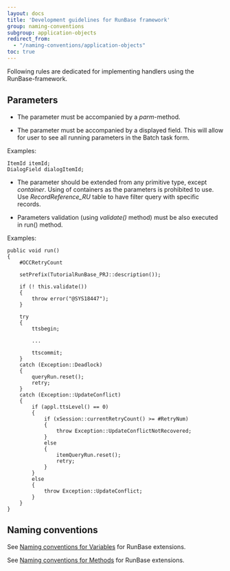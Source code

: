 ```yaml
---
layout: docs
title: 'Development guidelines for RunBase framework'
group: naming-conventions
subgroup: application-objects
redirect_from:
  - "/naming-conventions/application-objects"
toc: true
---
```


Following rules are dedicated for implementing handlers using the RunBase-framework. 

## Parameters

- The parameter must be accompanied by a _parm_-method.

- The parameter must be accompanied by a displayed field. This will allow for user to see all running parameters in the Batch task form.

Examples:

```
ItemId itemId;
DialogField dialogItemId;
```

- The parameter should be extended from any primitive type, except _container_. Using of containers as the parameters is prohibited to use.
Use _RecordReference_RU_ table to have filter query with specific records.

- Parameters validation (using _validate()_ method) must be also executed in run() method. 

Examples:

```
public void run()
{
    #OCCRetryCount

    setPrefix(TutorialRunBase_PRJ::description());

    if (! this.validate())
    {
        throw error("@SYS18447");
    }

    try
    {
        ttsbegin;

        ...

        ttscommit;
    }
    catch (Exception::Deadlock)
    {
        queryRun.reset();
        retry;
    }
    catch (Exception::UpdateConflict)
    {
        if (appl.ttsLevel() == 0)
        {
            if (xSession::currentRetryCount() >= #RetryNum)
            {
                throw Exception::UpdateConflictNotRecovered;
            }
            else
            {
                itemQueryRun.reset();
                retry;
            }
        }
        else
        {
            throw Exception::UpdateConflict;
        }
    }
}

```

## Naming conventions

See [Naming conventions for Variables](/naming-conventions/code-artifacts/variables/#runbase-extensions) for RunBase extensions.

See [Naming conventions for Methods](/naming-conventions/code-artifacts/methods/#runbase-extensions) for RunBase extensions.
